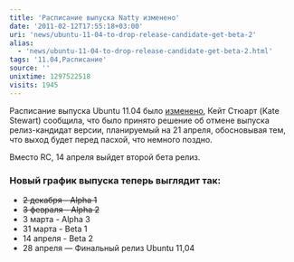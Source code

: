 ```yaml
---
title: 'Расписание выпуска Natty изменено'
date: '2011-02-12T17:55:18+03:00'
uri: 'news/ubuntu-11-04-to-drop-release-candidate-get-beta-2'
alias: 
  - 'news/ubuntu-11-04-to-drop-release-candidate-get-beta-2.html'
tags: '11.04,Расписание'
source: ''
unixtime: 1297522518
visits: 1945
---
```

Расписание выпуска Ubuntu 11.04 было [изменено](https://lists.ubuntu.com/archives/ubuntu-devel/2011-February/032448.html), Кейт Стюарт (Kate Stewart) сообщила, что было принято решение об отмене выпуска релиз-кандидат версии, планируемый на 21 апреля, обосновывая тем, что выход будет перед пасхой, что немного поздно.

Вместо RC, 14 апреля выйдет второй бета релиз.

### Новый график выпуска теперь выглядит так:

*   <del>2 декабря - Alpha 1</del>
*   <del>3 февраля - Alpha 2</del>
*   3 марта - Alpha 3
*   31 марта - Beta 1
*   14 апреля - Beta 2
*   28 апреля — Финальный релиз Ubuntu 11,04
